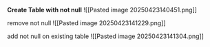 
**Create Table with not null**
![[Pasted image 20250423140451.png]]


remove not null
![[Pasted image 20250423141229.png]]


add not null on existing table
![[Pasted image 20250423141304.png]]
